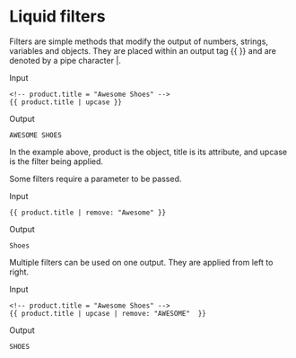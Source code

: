 # Liquid filters

Filters are simple methods that modify the output of numbers, strings, variables and objects. They are placed within an output tag {{ }} and are denoted by a pipe character |.

Input
```
<!-- product.title = "Awesome Shoes" -->
{{ product.title | upcase }}
```
Output
```
AWESOME SHOES
```
In the example above, product is the object, title is its attribute, and upcase is the filter being applied.

Some filters require a parameter to be passed.

Input
```
{{ product.title | remove: "Awesome" }}
```
Output
```
Shoes
```
Multiple filters can be used on one output. They are applied from left to right.

Input
```
<!-- product.title = "Awesome Shoes" -->
{{ product.title | upcase | remove: "AWESOME"  }}
```
Output
```
SHOES
```


